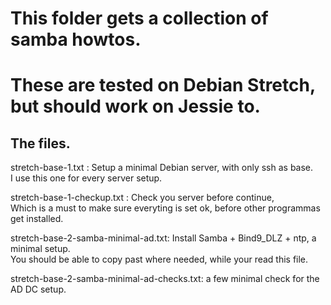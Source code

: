# This folder gets a collection of samba howtos.
These are tested on Debian Stretch, but should work on Jessie to.  
==============  
  
The files.  
---------------- 
stretch-base-1.txt           : Setup a minimal Debian server, with only ssh as base.  
I use this one for every server setup.  

stretch-base-1-checkup.txt   : Check you server before continue,  
Which is a must to make sure everyting is set ok, before other programmas get installed.  
  
stretch-base-2-samba-minimal-ad.txt: Install Samba + Bind9_DLZ + ntp, a minimal setup.  
You should be able to copy past where needed, while your read this file.  
  
stretch-base-2-samba-minimal-ad-checks.txt: a few minimal check for the AD DC setup.  


